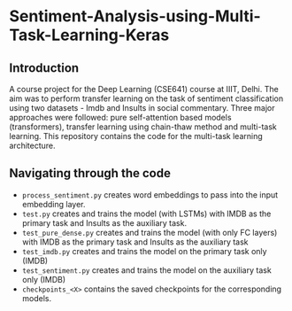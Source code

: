 # Sentiment-Analysis-using-Multi-Task-Learning-Keras

## Introduction
A course project for the Deep Learning (CSE641) course at IIIT, Delhi. The aim was to perform transfer learning on the task of sentiment classification
using two datasets - Imdb and Insults in social commentary. 
Three major approaches were followed: pure self-attention based models (transformers), transfer learning using chain-thaw method and multi-task learning. This repository contains the code for the multi-task learning architecture.

## Navigating through the code
- `process_sentiment.py` creates word embeddings to pass into the input embedding layer.
- `test.py` creates and trains the model (with LSTMs) with IMDB as the primary task and Insults as the auxiliary task.
- `test_pure_dense.py` creates and trains the model (with only FC layers) with IMDB as the primary task and Insults as the auxiliary task
- `test_imdb.py` creates and trains the model on the primary task only (IMDB)
- `test_sentiment.py` creates and trains the model on the auxiliary task only (IMDB)
- `checkpoints_<X>` contains the saved checkpoints for the corresponding models.


